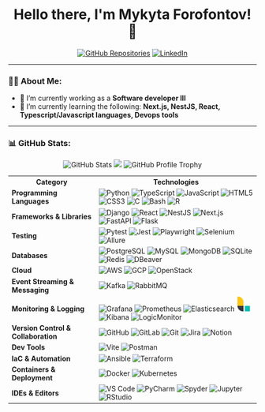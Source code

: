 <h1 align="center">Hello there, I'm Mykyta Forofontov! 👋</h1>

<p align="center">
  <a href="https://github.com/MForofontov?tab=repositories"><img src="https://img.shields.io/badge/-My%20Repos-181717?style=for-the-badge&logo=github" alt="GitHub Repositories"></a>
  <a href="https://www.linkedin.com/in/mykyta-forofontov-7128a31bb"><img src="https://img.shields.io/badge/-LinkedIn-0077B5?style=for-the-badge&logo=linkedin" alt="LinkedIn"></a>
</p>

---

### 👨‍💻 About Me:
- 🔭 I’m currently working as a **Software developer III**
- 🌱 I’m currently learning the following: **Next.js, NestJS, React, Typescript/Javascript languages, Devops tools**

---

### 📊 GitHub Stats:
<p align="center">
  <img src="https://github-readme-stats.vercel.app/api?username=MForofontov&show_icons=true&theme=radical&count_private=true&include_all_commits=true" alt="GitHub Stats" height="180em" />
  <img src="https://github-readme-stats.vercel.app/api/top-langs/?username=MForofontov&layout=compact&theme=radical&langs_count=10" height="180em" />
  <img src="https://github-profile-trophy.vercel.app/?username=MForofontov&theme=onedark&title=Commits,PullRequest,Reviews,Issues,Experience,Stars,Repositories,Followers" alt="GitHub Profile Trophy">
</p>

  <!--START_SECTION:tools-->
<div align="center">

<table>
  <tr>
    <th>Category</th>
    <th>Technologies</th>
  </tr>

  <tr>
    <td><b>Programming Languages</b></td>
    <td>
      <img src="https://cdn.jsdelivr.net/gh/devicons/devicon/icons/python/python-original.svg" width="30" alt="Python"/>
      <img src="https://cdn.jsdelivr.net/gh/devicons/devicon/icons/typescript/typescript-original.svg" width="30" alt="TypeScript"/>
      <img src="https://cdn.jsdelivr.net/gh/devicons/devicon/icons/javascript/javascript-original.svg" width="30" alt="JavaScript"/>
      <img src="https://cdn.jsdelivr.net/gh/devicons/devicon/icons/html5/html5-original.svg" width="30" alt="HTML5"/>
      <img src="https://cdn.jsdelivr.net/gh/devicons/devicon/icons/css3/css3-original.svg" width="30" alt="CSS3"/>
      <img src="https://cdn.jsdelivr.net/gh/devicons/devicon/icons/c/c-original.svg" width="30" alt="C"/>
      <img src="https://cdn.jsdelivr.net/gh/devicons/devicon/icons/bash/bash-original.svg" width="30" alt="Bash"/>
      <img src="https://cdn.jsdelivr.net/gh/devicons/devicon/icons/r/r-original.svg" width="30" alt="R"/>
    </td>
  </tr>

  <tr>
    <td><b>Frameworks & Libraries</b></td>
    <td>
      <img src="https://cdn.jsdelivr.net/gh/devicons/devicon/icons/django/django-plain.svg" width="30" alt="Django"/>
      <img src="https://cdn.jsdelivr.net/gh/devicons/devicon/icons/react/react-original.svg" width="30" alt="React"/>
      <img src="https://nestjs.com/img/logo-small.svg" width="30" alt="NestJS"/>
      <img src="https://cdn.jsdelivr.net/gh/devicons/devicon/icons/nextjs/nextjs-original.svg" width="30" alt="Next.js"/>
      <img src="https://cdn.jsdelivr.net/gh/devicons/devicon/icons/fastapi/fastapi-original.svg" width="30" alt="FastAPI"/>
      <img src="https://cdn.jsdelivr.net/gh/devicons/devicon/icons/flask/flask-original.svg" width="30" alt="Flask"/>
    </td>
  </tr>

  <tr>
    <td><b>Testing</b></td>
    <td>
      <img src="https://cdn.jsdelivr.net/gh/devicons/devicon/icons/pytest/pytest-original.svg" width="30" alt="Pytest"/>
      <img src="https://cdn.jsdelivr.net/gh/devicons/devicon/icons/jest/jest-plain.svg" width="30" alt="Jest"/>
      <img src="https://playwright.dev/img/playwright-logo.svg" width="30" alt="Playwright"/>
      <img src="https://cdn.jsdelivr.net/gh/devicons/devicon/icons/selenium/selenium-original.svg" width="30" alt="Selenium"/>
      <img src="https://avatars.githubusercontent.com/u/5879127?s=200&v=4" width="30" alt="Allure"/>
    </td>
  </tr>

  <tr>
    <td><b>Databases</b></td>
    <td>
      <img src="https://cdn.jsdelivr.net/gh/devicons/devicon/icons/postgresql/postgresql-original.svg" width="30" alt="PostgreSQL"/>
      <img src="https://cdn.jsdelivr.net/gh/devicons/devicon/icons/mysql/mysql-original.svg" width="30" alt="MySQL"/>
      <img src="https://cdn.jsdelivr.net/gh/devicons/devicon/icons/mongodb/mongodb-original.svg" width="30" alt="MongoDB"/>
      <img src="https://cdn.jsdelivr.net/gh/devicons/devicon/icons/sqlite/sqlite-original.svg" width="30" alt="SQLite"/>
      <img src="https://cdn.jsdelivr.net/gh/devicons/devicon/icons/redis/redis-original.svg" width="30" alt="Redis"/>
      <img src="https://cdn.jsdelivr.net/gh/devicons/devicon/icons/dbeaver/dbeaver-original.svg" width="30" alt="DBeaver"/>
    </td>
  </tr>

  <tr>
    <td><b>Cloud</b></td>
    <td>
      <img src="https://raw.githubusercontent.com/gilbarbara/logos/main/logos/aws.svg" width="30" alt="AWS"/>
      <img src="https://raw.githubusercontent.com/gilbarbara/logos/main/logos/google-cloud.svg" width="30" alt="GCP"/>
      <img src="https://cdn.simpleicons.org/openstack/ED1944" width="30" alt="OpenStack"/>
    </td>
  </tr>

  <tr>
    <td><b>Event Streaming & Messaging</b></td>
    <td>
      <img src="https://cdn.jsdelivr.net/gh/devicons/devicon/icons/apachekafka/apachekafka-original.svg" width="30" alt="Kafka"/>
      <img src="https://cdn.jsdelivr.net/gh/devicons/devicon/icons/rabbitmq/rabbitmq-original.svg" width="30" alt="RabbitMQ"/>
    </td>
  </tr>

  <tr>
    <td><b>Monitoring & Logging</b></td>
    <td>
      <img src="https://cdn.jsdelivr.net/gh/devicons/devicon/icons/grafana/grafana-original.svg" width="30" alt="Grafana"/>
      <img src="https://cdn.jsdelivr.net/gh/devicons/devicon/icons/prometheus/prometheus-original.svg" width="30" alt="Prometheus"/>
      <img src="https://cdn.jsdelivr.net/gh/devicons/devicon/icons/elasticsearch/elasticsearch-original.svg" width="30" alt="Elasticsearch"/>
      <img src="https://raw.githubusercontent.com/devicons/devicon/master/icons/logstash/logstash-original.svg" width="30" alt="Logstash"/>
      <img src="https://cdn.jsdelivr.net/gh/devicons/devicon/icons/kibana/kibana-original.svg" width="30" alt="Kibana"/>
      <img src="https://svgmix.com/uploads/71c5b8-logicmonitor.svg" width="30" alt="LogicMonitor"/>
    </td>
  </tr>

  <tr>
    <td><b>Version Control & Collaboration</b></td>
    <td>
      <img src="https://cdn.jsdelivr.net/gh/devicons/devicon/icons/github/github-original.svg" width="30" alt="GitHub"/>
      <img src="https://cdn.jsdelivr.net/gh/devicons/devicon/icons/gitlab/gitlab-original.svg" width="30" alt="GitLab"/>
      <img src="https://cdn.jsdelivr.net/gh/devicons/devicon/icons/git/git-original.svg" width="30" alt="Git"/>
      <img src="https://cdn.jsdelivr.net/gh/devicons/devicon/icons/jira/jira-original.svg" width="30" alt="Jira"/>
      <img src="https://cdn.jsdelivr.net/gh/devicons/devicon/icons/notion/notion-original.svg" width="30" alt="Notion"/>
    </td>
  </tr>

  <tr>
    <td><b>Dev Tools</b></td>
    <td>
      <img src="https://cdn.jsdelivr.net/gh/devicons/devicon/icons/vite/vite-original.svg" width="30" alt="Vite"/>
      <img src="https://cdn.jsdelivr.net/gh/devicons/devicon/icons/postman/postman-original.svg" width="30" alt="Postman"/>
    </td>
  </tr>

  <tr>
    <td><b>IaC & Automation</b></td>
    <td>
      <img src="https://cdn.jsdelivr.net/gh/devicons/devicon/icons/ansible/ansible-original.svg" width="30" alt="Ansible"/>
      <img src="https://cdn.jsdelivr.net/gh/devicons/devicon/icons/terraform/terraform-original.svg" width="30" alt="Terraform"/>
    </td>
  </tr>

  <tr>
    <td><b>Containers & Deployment</b></td>
    <td>
      <img src="https://cdn.jsdelivr.net/gh/devicons/devicon/icons/docker/docker-original.svg" width="30" alt="Docker"/>
      <img src="https://cdn.jsdelivr.net/gh/devicons/devicon/icons/kubernetes/kubernetes-plain.svg" width="30" alt="Kubernetes"/>
    </td>
  </tr>

  <tr>
    <td><b>IDEs & Editors</b></td>
    <td>
      <img src="https://cdn.jsdelivr.net/gh/devicons/devicon/icons/vscode/vscode-original.svg" width="30" alt="VS Code"/>
      <img src="https://cdn.jsdelivr.net/gh/devicons/devicon/icons/pycharm/pycharm-original.svg" width="30" alt="PyCharm"/>
      <img src="https://cdn.jsdelivr.net/gh/devicons/devicon/icons/spyder/spyder-original.svg" width="30" alt="Spyder"/>
      <img src="https://cdn.jsdelivr.net/gh/devicons/devicon/icons/jupyter/jupyter-original.svg" width="30" alt="Jupyter"/>
      <img src="https://cdn.jsdelivr.net/gh/devicons/devicon/icons/rstudio/rstudio-original.svg" width="30" alt="RStudio"/>
    </td>
  </tr>
</table>

</div>


  <!--END_SECTION:tools-->


